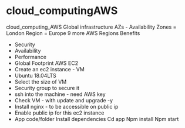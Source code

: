 # cloud_computingAWS

cloud_computing_AWS
Global infrastructure AZs - Availability Zones = London Region = Europe 9 more AWS Regions
Benefits
* Security
* Availability
* Performance
* Global Footprint
AWS EC2
* Create an ec2 instance - VM
* Ubuntu 18.04LTS
* Select the size of VM
* Security group to secure it
* ssh into the machine - need AWS key
* Check VM - with update and upgrade -y
* Install nginx - to be accessible on public ip
* Enable public ip for this ec2 instance
* App code/folder
Install dependencies Cd app Npm install Npm start
